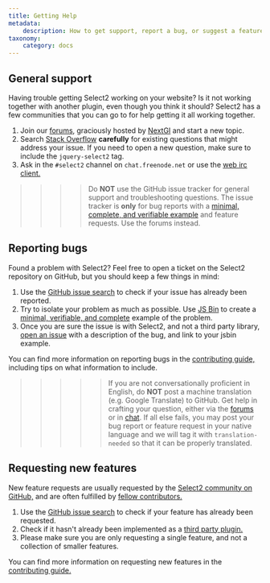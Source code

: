 ```yaml
---
title: Getting Help
metadata:
    description: How to get support, report a bug, or suggest a feature for Select2.
taxonomy:
    category: docs
---
```


## General support

Having trouble getting Select2 working on your website? Is it not working together with another plugin, even though you think it should? Select2 has a few communities that you can go to for help getting it all working together.

1. Join our [forums](https://forums.select2.org), graciously hosted by [NextGI](https://nextgi.com) and start a new topic.
2. Search [Stack Overflow](http://stackoverflow.com/questions/tagged/jquery-select2?sort=votes)  **carefully** for existing questions that might address your issue. If you need to open a new question, make sure to include the `jquery-select2` tag.
3. Ask in the `#select2` channel on `chat.freenode.net` or use the [web irc client.](https://webchat.freenode.net/?channels=select2) 

>>>> Do **NOT** use the GitHub issue tracker for general support and troubleshooting questions.  The issue tracker is **only** for bug reports with a [minimal, complete, and verifiable example](https://stackoverflow.com/help/mcve) and feature requests.  Use the forums instead.

## Reporting bugs

Found a problem with Select2? Feel free to open a ticket on the Select2 repository on GitHub, but you should keep a few things in mind:

1. Use the [GitHub issue search](https://github.com/select2/select2/search?q=&type=Issues) to check if your issue has already been reported.
2. Try to isolate your problem as much as possible.  Use [JS Bin](http://jsbin.com/goqagokoye/edit?html,js,output) to create a [minimal, verifiable, and complete](https://stackoverflow.com/help/mcve) example of the problem.
3. Once you are sure the issue is with Select2, and not a third party library, [open an issue](https://github.com/select2/select2/issues/new) with a description of the bug, and link to your jsbin example.

You can find more information on reporting bugs in the [contributing guide,](https://github.com/select2/select2/blob/master/CONTRIBUTING.md#reporting-bugs-with-select2) including tips on what information to include.

>>>>> If you are not conversationally proficient in English, do **NOT** post a machine translation (e.g. Google Translate) to GitHub. Get help in crafting your question, either via the [forums](https://forums.select2.org) or in [chat](https://webchat.freenode.net/?channels=select2).  If all else fails, you may post your bug report or feature request in your native language and we will tag it with `translation-needed` so that it can be properly translated.

## Requesting new features

New feature requests are usually requested by the [Select2 community on GitHub,](https://github.com/select2/select2/issues) and are often fulfilled by [fellow contributors.](https://github.com/select2/select2/blob/master/CONTRIBUTING.md)

1.  Use the [GitHub issue search](https://github.com/select2/select2/search?q=&type=Issues) to check if your feature has already been requested.
2.  Check if it hasn't already been implemented as a [third party plugin.](https://github.com/search?q=topic%3Aselect2&type=Repositories)
3.  Please make sure you are only requesting a single feature, and not a collection of smaller features.

You can find more information on requesting new features in the [contributing guide.](https://github.com/select2/select2/blob/master/CONTRIBUTING.md#requesting-features-in-select2)
